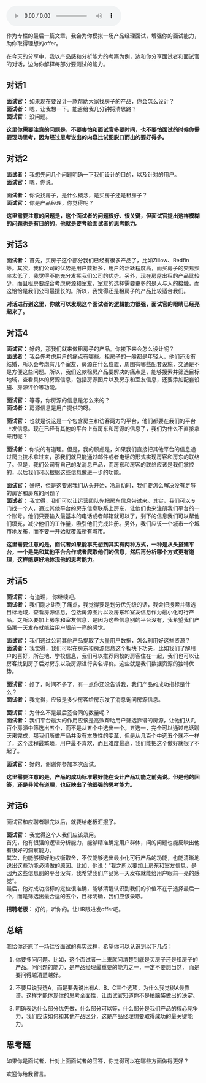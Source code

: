 <audio title="36 _ 模拟一场硅谷的产品经理面试" src="https://static001.geekbang.org/resource/audio/d1/e9/d123fe148bec9dbbd8724dbae747cae9.mp3" controls="controls"></audio> 
<p>作为专栏的最后一篇文章，我会为你模拟一场产品经理面试，增强你的面试能力，助你取得理想的offer。</p>
<p>在今天的分享中，我以产品感和分析能力的考察为例，边和你分享面试者和面试官的对话，边为你解释每部分要测试的能力。</p>
<h2>对话1</h2>
<p><strong>面试官：</strong> 如果现在要设计一款帮助大家找房子的产品，你会怎么设计？<br />
<strong>面试者：</strong> 嗯，让我想一下。能否给我几分钟捋清思路？<br />
<strong>面试官：</strong> 没问题。</p>
<p><strong>这里你需要注意的问题是，不要害怕和面试官多要时间，也不要怕面试的时候你需要现场思考，因为经过思考说出的内容比试图脱口而出的要好得多。</strong></p>
<h2>对话2</h2>
<p><strong>面试者：</strong> 我想先问几个问题明确一下我们设计的目的，以及针对的用户。<br />
<strong>面试官：</strong> 嗯，你说。</p>
<p><strong>面试者：</strong> 你说找房子，是什么概念，是买房子还是租房子？<br />
<strong>面试官：</strong> 你是产品经理，你觉得呢？</p>
<p><strong>这里需要注意的问题是，这个面试者的问题很好、很关键，但面试官提出这样模糊的问题也是有目的的，他就是要考验面试者的思考能力。</strong></p>
<h2>对话3</h2>
<p><strong>面试者：</strong> 首先，买房子这个部分我们已经有很多产品了，比如Zillow、Redfin等。其次，我们公司的优势是用户数据多，用户的活跃程度高，而买房子的交易频率太低了，我觉得不能充分发挥我们公司的优势。另外，现在房屋出租的产品比较少，而且租房要综合考虑房源和室友，室友的选择需要更多的是人与人的接触，而这恰恰是我们公司最擅长的。所以，我觉得还是租房子的产品比较适合我们。</p><!-- [[[read_end]]] -->
<p><strong>对话进行到这里，你就可以发现这个面试者的逻辑能力很强，面试官的眼睛已经亮起来了。</strong></p>
<h2>对话4</h2>
<p><strong>面试官：</strong> 好的，那我们就来做租房子的产品。你接下来会怎么设计呢？<br />
<strong>面试者：</strong> 我会先考虑用户的痛点有哪些。租房子的一般都是年轻人，他们还没有结婚，所以会考虑有几个室友，房源在什么位置，周围有哪些配套设施，交通是不是方便这些问题。所以，我们这款租房产品要解决的痛点是，能够搜索并筛选目标地域，查看具体的房源信息，包括房源图片以及房东和室友信息，还要添加配套设施、房源评价等功能。</p>
<p><strong>面试官：</strong> 等等，你房源的信息是怎么来的？<br />
<strong>面试者：</strong> 房源信息是用户提供的呀。</p>
<p><strong>面试官：</strong> 也就是说这是一个包含房主和访客两方的平台，他们都要在我们的平台上发信息。现在已经有其他的平台上有房东和房源的信息了，我们为什么不直接拿来用呢？</p>
<p><strong>面试者：</strong> 你说的有道理。但是，我的顾虑是，如果我们直接把其他平台的信息通过爬虫技术拿过来，那我们就只能通过邮件或者电话的形式实现房客和房东的联络了。但是，我们公司有自己的发消息产品，而房东和房客的联络应该是我们掌控的，以后我们可以根据这些信息做进一步的功能。</p>
<p><strong>面试官：</strong> 好吧，但是这要求我们从头开始，冷启动时，我们要怎么解决没有足够的房客和房东的问题？<br />
<strong>面试者：</strong> 我觉得，我们可以让运营团队先把房东信息带过来。其实，我们可以专门找一个人，通过其他平台的房东信息联系上房东，让他们也来注册我们平台的一个账号。他们只要输入最基本的电话或者邮箱就可以了，剩下的信息我们可以帮他们填充，减少他们的工作量，吸引他们完成注册。另外，我们应该一个城市一个城市地发布，而不要一开始就覆盖所有城市。</p>
<p><strong>这里需要注意的是，面试者如果能事先想到其实有两种方式，一种是从头搭建平台，一个是先和其他平台合作或者爬取他们的信息，然后再分析哪个方式更有道理，这样能更好地体现他的思考能力。</strong></p>
<h2>对话5</h2>
<p><strong>面试官：</strong> 有道理， 你继续吧。<br />
<strong>面试者：</strong> 我们刚才讲到了痛点，我觉得要是划分优先级的话，我会把搜索并筛选目标地域，查看房源信息，包括房源图片以及房东和室友信息作为最小化可行产品。之所以要加上房东和室友信息，是因为这些信息别的平台没有，我希望我们产品第一天发布就能给用户眼前一亮的感觉。</p>
<p><strong>面试官：</strong> 我们通过公司其他产品提取了大量用户数据，怎么利用好这些资源？<br />
<strong>面试者：</strong> 我觉得，我们可以在房东和房源信息这个板块下功夫，比如我们了解用户的喜好，所在地、学校信息，我们可以推荐同校的房客住在一起，我们也可以让房客找到房子后对房东以及房源进行实名评价。这些就是我们数据资源的独特优势。</p>
<p><strong>面试官：</strong> 好了，时间不多了，有一点你还没告诉我，我们产品的成功指标是什么？<br />
<strong>面试者：</strong> 我觉得，应该是多少房客给房东发了消息询问房源信息。</p>
<p><strong>面试官：</strong> 为什么不是最后签合同的数量呢？<br />
<strong>面试者：</strong> 我们平台最大的作用应该是高效帮助用户筛选靠谱的房源，让他们从几百个房源中筛选出五个，而不是从五个中选出一个。五选一，完全可以通过电话聊天来完成，那我们所做产品并没有本质性的变革，但是从几百个中选五个就不一样了，这个过程最繁琐，用户最不喜欢，而且难度最高，我们能把这个做好就很了不起了。</p>
<p><strong>面试官：</strong> 好的，谢谢你参加本次面试。</p>
<p><strong>这里需要注意的是，产品的成功标准最好能在设计产品功能之前先说。但是他的回答，还是非常有道理，也反映出了他很强的思考能力。</strong></p>
<h2>对话6</h2>
<p>面试官和应聘者聊完以后，就要给老板汇报了。</p>
<p><strong>面试官：</strong> 我觉得这个人我们应该录用。<br />
首先，他有很强的逻辑分析能力，能够精准确定用户群体，问的问题也能反映出他有很好的洞察能力。<br />
其次，他能够很好地权衡取舍，不仅能够选出最小化可行产品的功能，也能清晰地说出这些功能必须做的原因。比如，他说：“我之所以要加上房东和室友信息，是因为这些信息别的平台没有，我希望我们产品第一天发布就能给用户眼前一亮的感觉”。<br />
最后，他对成功指标的定位很准确，能够清醒认识到我们的价值不在于选择最后一个，而是筛选出最合适的五个，目标明确，我们应该录取。</p>
<p><strong>招聘老板：</strong> 好的，听你的。让HR跟进发offer吧。</p>
<h2>总结</h2>
<p>我给你还原了一场硅谷面试的真实过程，希望你可以认识到以下几点：</p>
<ol>
<li>
<p>你要多问问题。比如，这个面试者一上来就问清楚到底是买房子还是租房子的产品。问问题的能力，是产品经理最重要的能力之一，一定不要想当然， 而是要问得越清楚越好。</p>
</li>
<li>
<p>不要只说我选A，而是要先说出有A、B、C三个选项，为什么我觉得A最靠谱。这样才能体现你的思考全面性，让面试官知道你不是拍脑袋做出的决定。</p>
</li>
<li>
<p>明确表达什么部分优先做，什么部分可以等，什么部分是我们产品的核心竞争力，我们应该如何和其他产品区分，这是产品经理想要取得成功的最关键能力。</p>
</li>
</ol>
<h2>思考题</h2>
<p>如果你是面试者，针对上面面试者的回答，你觉得可以在哪些方面做得更好？</p>
<p>欢迎你给我留言。</p>
<p></p>

